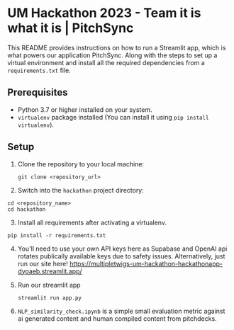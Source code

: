 # UM Hackathon 2023 - Team it is what it is | PitchSync
This README provides instructions on how to run a Streamlit app, which is what powers our application PitchSync. Along with the steps to set up a virtual environment and install all the required dependencies from a `requirements.txt` file.

## Prerequisites

- Python 3.7 or higher installed on your system.
- `virtualenv` package installed (You can install it using `pip install virtualenv`).

## Setup

1. Clone the repository to your local machine:

   ```shell
   git clone <repository_url>
   ```

2. Switch into the `hackathon` project directory:
  
  ```shell
  cd <repository_name>
  cd hackathon
  ```
 
3. Install all requirements after activating a virtualenv.

  ```shell
  pip install -r requirements.txt
  ```
  
4. You'll need to use your own API keys here as Supabase and OpenAI api rotates publically available keys due to safety issues. Alternatively, just run our site here! https://multipletwigs-um-hackathon-hackathonapp-dyoaeb.streamlit.app/

5. Run our streamlit app

   ```shell
   streamlit run app.py
   ``` 
6. `NLP_similarity_check.ipynb` is a simple small evaluation metric against ai generated content and human compiled content from pitchdecks.   


